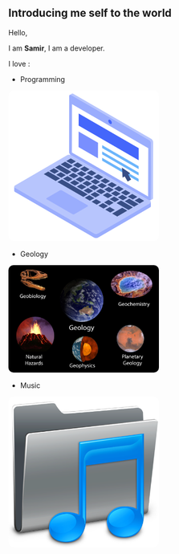 ## Introducing me self to the world

Hello, 

I am **Samir**, I am a developer.

I love :

- Programming 

<img src="img/computer.png" style="border-radius:10px; width:300px">



- Geology 

<img src="img/geology.png" style="border-radius:10px;width:300px">



- Music

<img src="img/music.png" style="border-radius:10px;width:300px">

